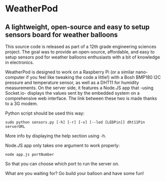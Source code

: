 # WeatherPod

## A lightweight, open-source and easy to setup sensors board for weather balloons

This source code is released as part of a 12th grade engineering sciences project. The goal was to provide an open-source, affordable, and easy to setup sensors pod for weather balloons enthusiasts with a bit of knowledge in electronics.

WeatherPod is designed to work on a Raspberry Pi (or a similar nano-computer if you feel like tweaking the code a little!) with a Bosh BMP180 I2C pressure and temperature sensor, as well as a DHT11 for humidity measurements. On the server side, it features a Node.JS app that -using Socket.io- displays the values sent by the embedded system on a comprehensive web interface. The link between these two is made thanks to a 3G modem.

Python script should be used this way:

    sudo python sensors.py [-h] [-r] [-v] [--led [LEDPin]] dht11Pin serverURL

More info by displaying the help section using -h.

Node.JS app only takes one argument to work properly:

    node app.js portNumber

So that you can choose which port to run the server on.

What are you waiting for? Go build your balloon and have some fun!
